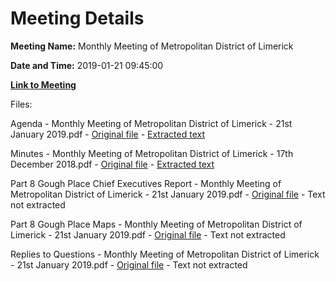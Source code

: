 # Meeting Details

**Meeting Name:** Monthly Meeting of Metropolitan District of Limerick

**Date and Time:** 2019-01-21 09:45:00

**[Link to Meeting](https://www.limerick.ie/council/whats-on/monthly-meeting-metropolitan-district-limerick-48)**

Files: 

Agenda - Monthly Meeting of Metropolitan District of Limerick - 21st January 2019.pdf - [Original file](https://www.limerick.ie/sites/default/files/media/documents/2019-01/00%20Agenda%2021st%20January%202019.pdf) - [Extracted text](./Agenda%20-%C2%A0Monthly%20Meeting%20of%20Metropolitan%20District%20of%20Limerick%20-%2021st%20January%202019.md)

Minutes - Monthly Meeting of Metropolitan District of Limerick - 17th December 2018.pdf - [Original file](https://www.limerick.ie/sites/default/files/media/documents/2019-01/01%20Draft%20%20Minutes%2017th%20December%202018.pdf) - [Extracted text](./Minutes%20-%C2%A0Monthly%20Meeting%20of%20Metropolitan%20District%20of%20Limerick%20-%2017th%20December%202018.md)

Part 8 Gough Place Chief Executives Report - Monthly Meeting of Metropolitan District of Limerick - 21st January 2019.pdf - [Original file](https://www.limerick.ie/sites/default/files/media/documents/2019-01/02a%20Part%208%20Gough%20Place%20Chief%20Executives%20Report.pdf) - Text not extracted

Part 8 Gough Place Maps - Monthly Meeting of Metropolitan District of Limerick - 21st January 2019.pdf - [Original file](https://www.limerick.ie/sites/default/files/media/documents/2019-01/02b%20Part%208%20Gough%20Place%20Maps.pdf) - Text not extracted

Replies to Questions - Monthly Meeting of Metropolitan District of Limerick - 21st January 2019.pdf - [Original file](https://www.limerick.ie/sites/default/files/media/documents/2019-01/04%20Replies%20to%20Questions.pdf) - Text not extracted


